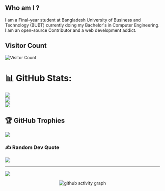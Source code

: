## Who am I ?
I am a Final-year student at Bangladesh University of Business and Technology (BUBT) currently doing my Bachelor's in Computer Engineering. 
I am an open-source Contributor and a web development addict.

<!--
**liazurRahman/LiazurRahman** is a ✨ _special_ ✨ repository because its `README.md` (this file) appears on your GitHub profile.

Here are some ideas to get you started:

- 🔭 I’m currently working on ...
- 🌱 I’m currently learning ...
- 👯 I’m looking to collaborate on ...
- 🤔 I’m looking for help with ...
- 💬 Ask me about ...
- 📫 How to reach me: ...
- 😄 Pronouns: ...
- ⚡ Fun fact: ...
-->
## Visitor Count
![Visitor Count](https://profile-counter.glitch.me/LiazurRahman/count.svg)

# 📊 GitHub Stats:
![](https://github-readme-stats.vercel.app/api?username=LiazurRahman&theme=gotham&hide_border=false&include_all_commits=false&count_private=false)<br/>
![](https://github-readme-streak-stats.herokuapp.com/?user=LiazurRahman&theme=gotham&hide_border=false)<br/>
![](https://github-readme-stats.vercel.app/api/top-langs/?username=LiazurRahman&theme=gotham&hide_border=false&include_all_commits=false&count_private=false&layout=compact)

## 🏆 GitHub Trophies
![](https://github-profile-trophy.vercel.app/?username=LiazurRahman&theme=dracula&no-frame=true&no-bg=false&margin-w=4)

### ✍️ Random Dev Quote
![](https://quotes-github-readme.vercel.app/api?type=horizontal&theme=radical)

---
[![](https://visitcount.itsvg.in/api?id=LiazurRahman&icon=0&color=0)](https://visitcount.itsvg.in)

<!-- Proudly created with GPRM ( https://gprm.itsvg.in ) -->
 
 <div align="center">
     
     
![github activity graph](https://activity-graph.herokuapp.com/graph?username=LiazurRahman&theme=dracula&layout=compact&title_color=FF69B4&hide_border=true&area=true)
</div>
 
<div align="center">
